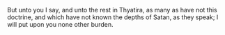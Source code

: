 But unto you I say, and unto the rest in Thyatira, as many as have not this doctrine, and which have not known the depths of Satan, as they speak; I will put upon you none other burden.
